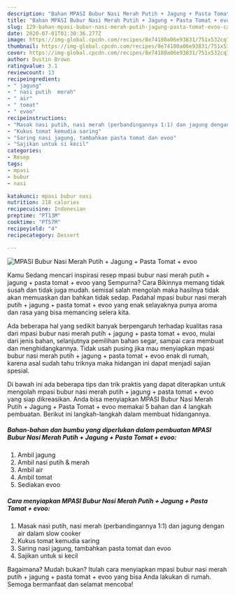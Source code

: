 ```yaml
---
description: "Bahan MPASI Bubur Nasi Merah Putih + Jagung + Pasta Tomat + evoo | Cara Bikin MPASI Bubur Nasi Merah Putih + Jagung + Pasta Tomat + evoo Yang Bisa Manjain Lidah"
title: "Bahan MPASI Bubur Nasi Merah Putih + Jagung + Pasta Tomat + evoo | Cara Bikin MPASI Bubur Nasi Merah Putih + Jagung + Pasta Tomat + evoo Yang Bisa Manjain Lidah"
slug: 129-bahan-mpasi-bubur-nasi-merah-putih-jagung-pasta-tomat-evoo-cara-bikin-mpasi-bubur-nasi-merah-putih-jagung-pasta-tomat-evoo-yang-bisa-manjain-lidah
date: 2020-07-01T01:30:36.277Z
image: https://img-global.cpcdn.com/recipes/8e74180a06e93831/751x532cq70/mpasi-bubur-nasi-merah-putih-jagung-pasta-tomat-evoo-foto-resep-utama.jpg
thumbnail: https://img-global.cpcdn.com/recipes/8e74180a06e93831/751x532cq70/mpasi-bubur-nasi-merah-putih-jagung-pasta-tomat-evoo-foto-resep-utama.jpg
cover: https://img-global.cpcdn.com/recipes/8e74180a06e93831/751x532cq70/mpasi-bubur-nasi-merah-putih-jagung-pasta-tomat-evoo-foto-resep-utama.jpg
author: Dustin Brown
ratingvalue: 3.1
reviewcount: 13
recipeingredient:
- " jagung"
- " nasi putih  merah"
- " air"
- " tomat"
- " evoo"
recipeinstructions:
- "Masak nasi putih, nasi merah (perbandingannya 1:1) dan jagung dengan air dalam slow cooker"
- "Kukus tomat kemudia saring"
- "Saring nasi jagung, tambahkan pasta tomat dan evoo"
- "Sajikan untuk si kecil"
categories:
- Resep
tags:
- mpasi
- bubur
- nasi

katakunci: mpasi bubur nasi 
nutrition: 218 calories
recipecuisine: Indonesian
preptime: "PT13M"
cooktime: "PT57M"
recipeyield: "4"
recipecategory: Dessert

---
```



![MPASI Bubur Nasi Merah Putih + Jagung + Pasta Tomat + evoo](https://img-global.cpcdn.com/recipes/8e74180a06e93831/751x532cq70/mpasi-bubur-nasi-merah-putih-jagung-pasta-tomat-evoo-foto-resep-utama.jpg)

Kamu Sedang mencari inspirasi resep mpasi bubur nasi merah putih + jagung + pasta tomat + evoo yang Sempurna? Cara Bikinnya memang tidak susah dan tidak juga mudah. semisal salah mengolah maka hasilnya tidak akan memuaskan dan bahkan tidak sedap. Padahal mpasi bubur nasi merah putih + jagung + pasta tomat + evoo yang enak selayaknya punya aroma dan rasa yang bisa memancing selera kita.

Ada beberapa hal yang sedikit banyak berpengaruh terhadap kualitas rasa dari mpasi bubur nasi merah putih + jagung + pasta tomat + evoo, mulai dari jenis bahan, selanjutnya pemilihan bahan segar, sampai cara membuat dan menghidangkannya. Tidak usah pusing jika mau menyiapkan mpasi bubur nasi merah putih + jagung + pasta tomat + evoo enak di rumah, karena asal sudah tahu triknya maka hidangan ini dapat menjadi sajian spesial.




Di bawah ini ada beberapa tips dan trik praktis yang dapat diterapkan untuk mengolah mpasi bubur nasi merah putih + jagung + pasta tomat + evoo yang siap dikreasikan. Anda bisa menyiapkan MPASI Bubur Nasi Merah Putih + Jagung + Pasta Tomat + evoo memakai 5 bahan dan 4 langkah pembuatan. Berikut ini langkah-langkah dalam membuat hidangannya.

<!--inarticleads1-->

##### Bahan-bahan dan bumbu yang diperlukan dalam pembuatan MPASI Bubur Nasi Merah Putih + Jagung + Pasta Tomat + evoo:

1. Ambil  jagung
1. Ambil  nasi putih &amp; merah
1. Ambil  air
1. Ambil  tomat
1. Sediakan  evoo




<!--inarticleads2-->

##### Cara menyiapkan MPASI Bubur Nasi Merah Putih + Jagung + Pasta Tomat + evoo:

1. Masak nasi putih, nasi merah (perbandingannya 1:1) dan jagung dengan air dalam slow cooker
1. Kukus tomat kemudia saring
1. Saring nasi jagung, tambahkan pasta tomat dan evoo
1. Sajikan untuk si kecil




Bagaimana? Mudah bukan? Itulah cara menyiapkan mpasi bubur nasi merah putih + jagung + pasta tomat + evoo yang bisa Anda lakukan di rumah. Semoga bermanfaat dan selamat mencoba!
